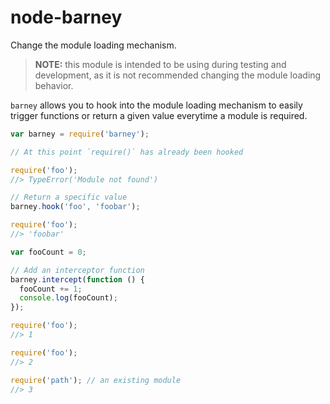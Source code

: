 node-barney
===========

Change the module loading mechanism.

> **NOTE:** this module is intended to be using during testing
> and development, as it is not recommended changing the
> module loading behavior.

`barney` allows you to hook into the module loading mechanism to
easily trigger functions or return a given value everytime a
module is required.

```js
var barney = require('barney');

// At this point `require()` has already been hooked

require('foo');
//> TypeError('Module not found')

// Return a specific value
barney.hook('foo', 'foobar');

require('foo');
//> 'foobar'

var fooCount = 0;

// Add an interceptor function
barney.intercept(function () {
  fooCount += 1;
  console.log(fooCount);
});

require('foo');
//> 1

require('foo');
//> 2

require('path'); // an existing module
//> 3
```